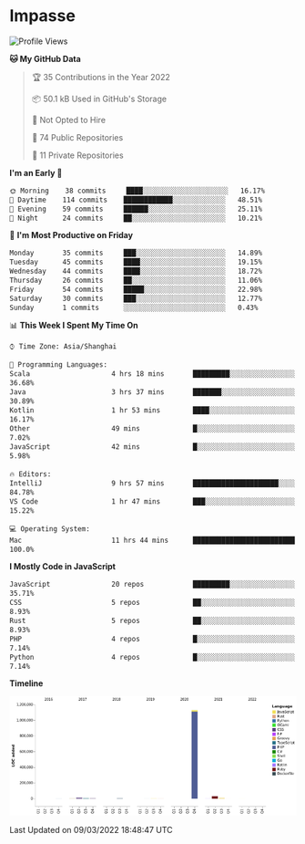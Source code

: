 # Impasse

<!--START_SECTION:waka-->
![Profile Views](http://img.shields.io/badge/Profile%20Views-11-blue)

**🐱 My GitHub Data** 

> 🏆 35 Contributions in the Year 2022
 > 
> 📦 50.1 kB Used in GitHub's Storage 
 > 
> 🚫 Not Opted to Hire
 > 
> 📜 74 Public Repositories 
 > 
> 🔑 11 Private Repositories  
 > 
**I'm an Early 🐤** 

```text
🌞 Morning    38 commits     ████░░░░░░░░░░░░░░░░░░░░░   16.17% 
🌆 Daytime    114 commits    ████████████░░░░░░░░░░░░░   48.51% 
🌃 Evening    59 commits     ██████░░░░░░░░░░░░░░░░░░░   25.11% 
🌙 Night      24 commits     ██░░░░░░░░░░░░░░░░░░░░░░░   10.21%

```
📅 **I'm Most Productive on Friday** 

```text
Monday       35 commits     ███░░░░░░░░░░░░░░░░░░░░░░   14.89% 
Tuesday      45 commits     ████░░░░░░░░░░░░░░░░░░░░░   19.15% 
Wednesday    44 commits     ████░░░░░░░░░░░░░░░░░░░░░   18.72% 
Thursday     26 commits     ██░░░░░░░░░░░░░░░░░░░░░░░   11.06% 
Friday       54 commits     █████░░░░░░░░░░░░░░░░░░░░   22.98% 
Saturday     30 commits     ███░░░░░░░░░░░░░░░░░░░░░░   12.77% 
Sunday       1 commits      ░░░░░░░░░░░░░░░░░░░░░░░░░   0.43%

```


📊 **This Week I Spent My Time On** 

```text
⌚︎ Time Zone: Asia/Shanghai

💬 Programming Languages: 
Scala                    4 hrs 18 mins       █████████░░░░░░░░░░░░░░░░   36.68% 
Java                     3 hrs 37 mins       ███████░░░░░░░░░░░░░░░░░░   30.89% 
Kotlin                   1 hr 53 mins        ████░░░░░░░░░░░░░░░░░░░░░   16.17% 
Other                    49 mins             █░░░░░░░░░░░░░░░░░░░░░░░░   7.02% 
JavaScript               42 mins             █░░░░░░░░░░░░░░░░░░░░░░░░   5.98%

🔥 Editors: 
IntelliJ                 9 hrs 57 mins       █████████████████████░░░░   84.78% 
VS Code                  1 hr 47 mins        ███░░░░░░░░░░░░░░░░░░░░░░   15.22%

💻 Operating System: 
Mac                      11 hrs 44 mins      █████████████████████████   100.0%

```

**I Mostly Code in JavaScript** 

```text
JavaScript               20 repos            █████████░░░░░░░░░░░░░░░░   35.71% 
CSS                      5 repos             ██░░░░░░░░░░░░░░░░░░░░░░░   8.93% 
Rust                     5 repos             ██░░░░░░░░░░░░░░░░░░░░░░░   8.93% 
PHP                      4 repos             █░░░░░░░░░░░░░░░░░░░░░░░░   7.14% 
Python                   4 repos             █░░░░░░░░░░░░░░░░░░░░░░░░   7.14%

```


**Timeline**

![Chart not found](https://raw.githubusercontent.com/impasse/impasse/master/charts/bar_graph.png) 


 Last Updated on 09/03/2022 18:48:47 UTC
<!--END_SECTION:waka-->
